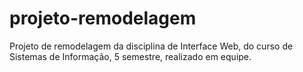 # projeto-remodelagem
Projeto de remodelagem da disciplina de Interface Web, do curso de Sistemas de Informação, 5 semestre, realizado em equipe.